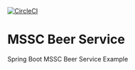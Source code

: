 [![CircleCI](https://circleci.com/gh/holocaster/mssc-beer-service.svg?style=svg&circle-token=430cf44be14e9481af52d1c8bb8ed569822272ca)](<LINK>)
# MSSC Beer Service

Spring Boot MSSC Beer Service Example